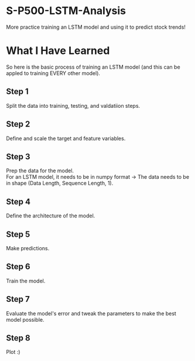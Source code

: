 # S-P500-LSTM-Analysis
More practice training an LSTM model and using it to predict stock trends!

# What I Have Learned
So here is the basic process of training an LSTM model (and this can be appled to training EVERY other model).

## Step 1
Split the data into training, testing, and valdatiion steps.

## Step 2
Define and scale the target and feature variables.

## Step 3
Prep the data for the model. <br/>
For an LSTM model, it needs to be in numpy format -> The data needs to be in shape (Data Length, Sequence Length, 1).

## Step 4
Define the architecture of the model.

## Step 5
Make predictions.

## Step 6
Train the model.

## Step 7
Evaluate the model's error and tweak the parameters to make the best model possible.

## Step 8
Plot :)
